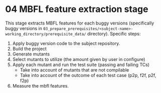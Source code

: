 # 04 MBFL feature extraction stage
This stage extracts MBFL features for each buggy versions (specifically buggy versions in ``03_prepare_prerequisites/<subject-name>-working_directory/prerequisite_data/`` directory).
Specific steps:
1. Apply buggy version code to the subject repository.
2. Build the project
3. Generate mutants
4. Select mutants to utilize (the amount given by user in configure)
5. Apply each mutant and run the test suite (passing and failing TCs)
    * Take into account of mutants that are not compilable
    * Take into account of the outcome of each test case (p2p, f2f, p2f, f2p)
6. Measure the mbfl features.

